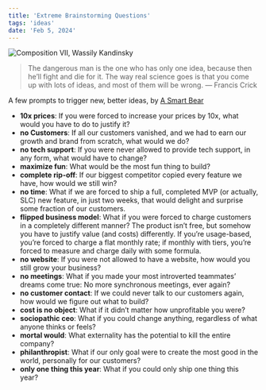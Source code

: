 ```yaml
---
title: 'Extreme Brainstorming Questions'
tags: 'ideas'
date: 'Feb 5, 2024'
---
```


![Composition VII, Wassily Kandinsky](/images/composition.jpg)

> The dangerous man is the one who has only one idea, because then he’ll fight and die for it. The way real science goes is that you come up with lots of ideas, and most of them will be wrong. — Francis Crick

A few prompts to trigger new, better ideas, by [A Smart Bear](https://longform.asmartbear.com/extreme-questions/)

- **10x prices**: If you were forced to increase your prices by 10x, what would you have to do to justify it?
- **no Customers**: If all our customers vanished, and we had to earn our growth and brand from scratch, what would we do?
- **no tech support**: If you were never allowed to provide tech support, in any form, what would have to change?
- **maximize fun**: What would be the most fun thing to build?
- **complete rip-off**: If our biggest competitor copied every feature we have, how would we still win?
- **no time**: What if we are forced to ship a full, completed MVP (or actually, SLC) new feature, in just two weeks, that would delight and surprise some fraction of our customers.
- **flipped business model**: What if you were forced to charge customers in a completely different manner? The product isn’t free, but somehow you have to justify value (and costs) differently. If you’re usage-based, you’re forced to charge a flat monthly rate; if monthly with tiers, you’re forced to measure and charge daily with some formula.
- **no website**: If you were not allowed to have a website, how would you still grow your business?
- **no meetings**: What if you made your most introverted teammates’ dreams come true: No more synchronous meetings, ever again?
- **no customer contact**: If we could never talk to our customers again, how would we figure out what to build?
- **cost is no object**: What if it didn’t matter how unprofitable you were?
- **sociopathic ceo**: What if you could change anything, regardless of what anyone thinks or feels?
- **mortal would**: What externality has the potential to kill the entire company?
- **philanthropist**: What if our only goal were to create the most good in the world, personally for our customers?
- **only one thing this year**: What if you could only ship one thing this year?
